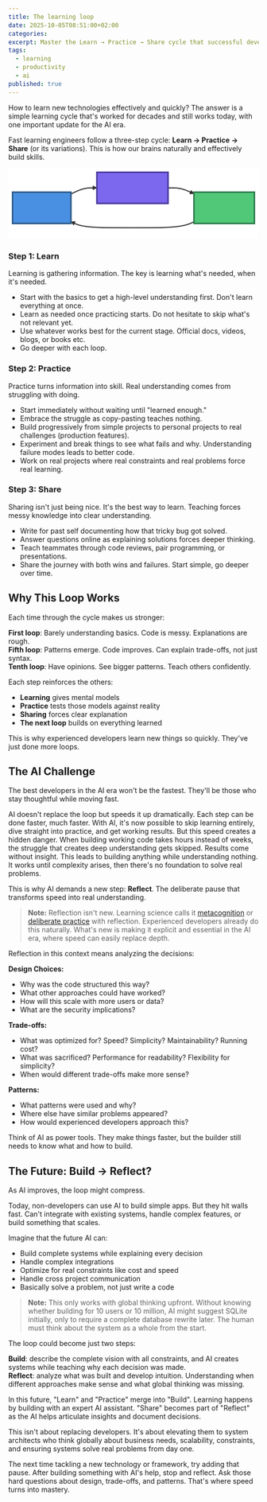 ```yaml
---
title: The learning loop
date: 2025-10-05T08:51:00+02:00
categories:
excerpt: Master the Learn → Practice → Share cycle that successful developers use to build skills. Discover why AI makes this loop faster and why Reflect is now the critical fourth step to turn speed into deep understanding.
tags:
  - learning
  - productivity
  - ai
published: true
---
```


How to learn new technologies effectively and quickly?
The answer is a simple learning cycle that's worked for decades and still works today, with one important update for the AI era.

Fast learning engineers follow a three-step cycle: **Learn → Practice → Share** (or its variations).
This is how our brains naturally and effectively build skills.

![Learning Loop Diagram](/images/learning-loop/diagram.svg)

### Step 1: Learn

Learning is gathering information. The key is learning what's needed, when it's needed.

- Start with the basics to get a high-level understanding first. Don't learn everything at once.
- Learn as needed once practicing starts. Do not hesitate to skip what's not relevant yet.
- Use whatever works best for the current stage. Official docs, videos, blogs, or books etc.
- Go deeper with each loop.

### Step 2: Practice

Practice turns information into skill. Real understanding comes from struggling with doing.

- Start immediately without waiting until "learned enough."
- Embrace the struggle as copy-pasting teaches nothing.
- Build progressively from simple projects to personal projects to real challenges (production features).
- Experiment and break things to see what fails and why. Understanding failure modes leads to better code.
- Work on real projects where real constraints and real problems force real learning.

### Step 3: Share

Sharing isn't just being nice. It's the best way to learn. Teaching forces messy knowledge into clear understanding.

- Write for past self documenting how that tricky bug got solved.
- Answer questions online as explaining solutions forces deeper thinking.
- Teach teammates through code reviews, pair programming, or presentations.
- Share the journey with both wins and failures. Start simple, go deeper over time.

## Why This Loop Works

Each time through the cycle makes us stronger:

**First loop**: Barely understanding basics. Code is messy. Explanations are rough. <br>
**Fifth loop**: Patterns emerge. Code improves. Can explain trade-offs, not just syntax. <br>
**Tenth loop**: Have opinions. See bigger patterns. Teach others confidently.

Each step reinforces the others:
- **Learning** gives mental models
- **Practice** tests those models against reality
- **Sharing** forces clear explanation
- **The next loop** builds on everything learned

This is why experienced developers learn new things so quickly. They've just done more loops.

## The AI Challenge

The best developers in the AI era won't be the fastest. They'll be those who stay thoughtful while moving fast.

AI doesn't replace the loop but speeds it up dramatically. Each step can be done faster, much faster.
With AI, it's now possible to skip learning entirely, dive straight into practice, and get working results. But this speed creates a hidden danger.
When building working code takes hours instead of weeks, the struggle that creates deep understanding gets skipped. Results come without insight.
This leads to building anything while understanding nothing. It works until complexity arises, then there's no foundation to solve real problems.

This is why AI demands a new step: **Reflect**. The deliberate pause that transforms speed into real understanding.

> **Note:** Reflection isn't new. Learning science calls it [metacognition](https://en.wikipedia.org/wiki/Metacognition) or [deliberate practice](https://en.wikipedia.org/wiki/Practice_(learning_method)#Deliberate_practice) with reflection. Experienced developers already do this naturally. What's new is making it explicit and essential in the AI era, where speed can easily replace depth.

Reflection in this context means analyzing the decisions:

**Design Choices:**
- Why was the code structured this way?
- What other approaches could have worked?
- How will this scale with more users or data?
- What are the security implications?

**Trade-offs:**
- What was optimized for? Speed? Simplicity? Maintainability? Running cost?
- What was sacrificed? Performance for readability? Flexibility for simplicity?
- When would different trade-offs make more sense?

**Patterns:**
- What patterns were used and why?
- Where else have similar problems appeared?
- How would experienced developers approach this?

Think of AI as power tools. They make things faster, but the builder still needs to know what and how to build.

## The Future: Build → Reflect?

As AI improves, the loop might compress.

Today, non-developers can use AI to build simple apps. But they hit walls fast. Can't integrate with existing systems, handle complex features, or build something that scales.

Imagine that the future AI can:
- Build complete systems while explaining every decision
- Handle complex integrations
- Optimize for real constraints like cost and speed
- Handle cross project communication
- Basically solve a problem, not just write a code

> **Note:** This only works with global thinking upfront. Without knowing whether building for 10 users or 10 million, AI might suggest SQLite initially, only to require a complete database rewrite later. The human must think about the system as a whole from the start.

The loop could become just two steps:

**Build**: describe the complete vision with all constraints, and AI creates systems while teaching why each decision was made. <br>
**Reflect**: analyze what was built and develop intuition. Understanding when different approaches make sense and what global thinking was missing. <br>

In this future, "Learn" and "Practice" merge into "Build". Learning happens by building with an expert AI assistant. "Share" becomes part of "Reflect" as the AI helps articulate insights and document decisions.

This isn't about replacing developers. It's about elevating them to system architects who think globally about business needs, scalability, constraints, and ensuring systems solve real problems from day one.

The next time tackling a new technology or framework, try adding that pause. After building something with AI's help, stop and reflect. Ask those hard questions about design, trade-offs, and patterns. That's where speed turns into mastery.
